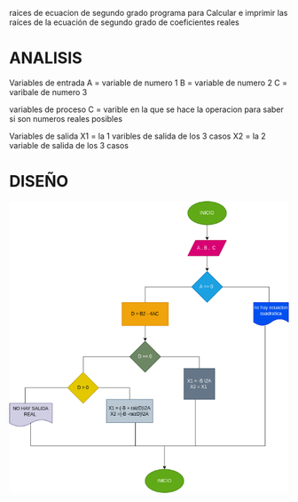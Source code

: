 raices de ecuacion de segundo grado
programa para Calcular e imprimir las raíces de la ecuación de segundo grado de coeficientes reales

# ANALISIS
Variables de entrada 
A = variable de numero 1 
B = variable de numero 2 
C = varibale de numero 3

variables de proceso
C = varible en la que se hace la operacion para saber si son numeros reales posibles

Variables de salida 
X1 = la 1 varibles de salida de los 3 casos 
X2 = la 2 variable de salida de los 3 casos

# DISEÑO
![Diagrama de flujo](diagrama.png "diagrama de flujo")

